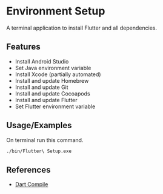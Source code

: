 # Environment Setup

A terminal application to install Flutter and all dependencies.


## Features

- Install Android Studio
- Set Java environment variable
- Install Xcode (partially automated)
- Install and update Homebrew
- Install and update Git
- Install and update Cocoapods
- Install and update Flutter
- Set Flutter environment variable


## Usage/Examples
On terminal run this command.

```bash
./bin/Flutter\ Setup.exe
```

## References

 - [Dart Compile](https://dart.dev/tools/dart-compile)